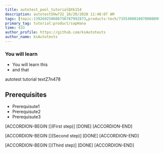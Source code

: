 ```yaml
---
title: autotest_pool_tutorialQXk154
description: autotest5Hw732_10/20/2020 11:40:07 AM
tags: [topic:139269250608756787992873,products:tech/73554900100700000996,tutorial:experience/advanced]
primary_tag: tutorial:product/sapHana
time: 433
author_profile: https://github.com/ksAutotests
author_name: ksAutotests
---
```

### You will learn
- You will learn this
- and that

autotest tutorial textZ7n478

## Prerequisites
- Prerequisute1
- Prerequisute2
- Prerequisute3

[ACCORDION-BEGIN [](First step)]
[DONE]
[ACCORDION-END]

[ACCORDION-BEGIN [](Second step)]
[DONE]
[ACCORDION-END]

[ACCORDION-BEGIN [](Third step)]
[DONE]
[ACCORDION-END]

